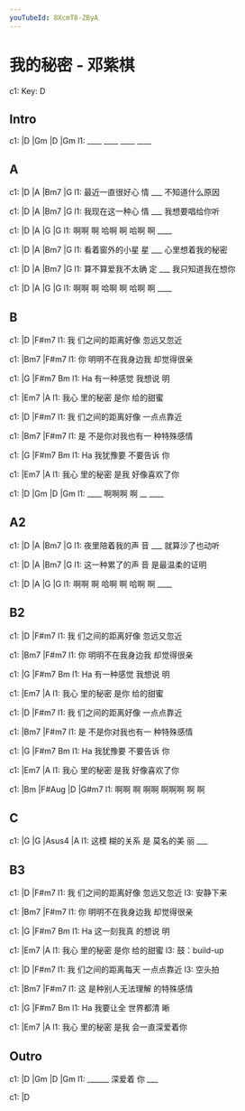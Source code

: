 ```yaml
---
youTubeId: 8XcmT8-ZByA
---
```


# 我的秘密 - 邓紫棋

c1: Key: D

## Intro

c1: |D   |Gm  |D   |Gm
l1:  ____ ____ ____ ____

## A

c1: |D              |A     |Bm7            |G
l1:   最近一直很好心 情 ___  不知道什么原因

c1: |D              |A     |Bm7            |G
l1:   我现在这一种心 情 ___  我想要唱给你听

c1:      |D      |A      |G      |G
l1:  啊啊 啊 哈啊 啊 哈啊 啊 ____

c1: |D              |A     |Bm7              |G
l1:   看着窗外的小星 星 ___  心里想着我的秘密

c1: |D                |A     |Bm7              |G
l1:   算不算爱我不太确 定 ___  我只知道我在想你

c1:      |D      |A      |G      |G
l1:  啊啊 啊 哈啊 啊 哈啊 啊 ____

## B

c1:   |D               |F#m7
l1: 我 们之间的距离好像 忽远又忽近

c1:   |Bm7             |F#m7
l1: 你 明明不在我身边我 却觉得很亲

c1:   |G           |F#m7   Bm
l1: Ha   有一种感觉 我想说 明

c1:     |Em7          |A
l1: 我心 里的秘密 是你 给的甜蜜

c1:   |D               |F#m7
l1: 我 们之间的距离好像 一点点靠近

c1:   |Bm7             |F#m7
l1: 是 不是你对我也有一 种特殊感情

c1:   |G         |F#m7     Bm
l1: Ha   我犹豫要 不要告诉 你

c1:     |Em7          |A
l1: 我心 里的秘密 是我 好像喜欢了你

c1: |D   |Gm    |D    |Gm
l1:  ____ 啊啊啊 啊 __ ____

## A2

c1: |D              |A     |Bm7            |G
l1:   夜里陪着我的声 音 ___  就算沙了也动听

c1: |D              |A     |Bm7            |G
l1:   这一种累了的声 音      是最温柔的证明

c1:      |D      |A      |G      |G
l1:  啊啊 啊 哈啊 啊 哈啊 啊 ____

## B2

c1:   |D               |F#m7
l1: 我 们之间的距离好像 忽远又忽近

c1:   |Bm7             |F#m7
l1: 你 明明不在我身边我 却觉得很亲

c1:   |G           |F#m7   Bm
l1: Ha   有一种感觉 我想说 明

c1:     |Em7          |A
l1: 我心 里的秘密 是你 给的甜蜜

c1:   |D               |F#m7
l1: 我 们之间的距离好像 一点点靠近

c1:   |Bm7             |F#m7
l1: 是 不是你对我也有一 种特殊感情

c1:   |G         |F#m7     Bm
l1: Ha   我犹豫要 不要告诉 你

c1:     |Em7          |A
l1: 我心 里的秘密 是我 好像喜欢了你

c1: |Bm    |F#Aug    |D        |G#m7
l1:    啊啊 啊   啊啊 啊啊啊 啊 啊

## C

c1:     |G          |G       |Asus4   |A
l1: 这模 糊的关系 是 莫名的美 丽   ___

## B3

c1:   |D               |F#m7
l1: 我 们之间的距离好像 忽远又忽近
l3:    安静下来

c1:   |Bm7             |F#m7
l1: 你 明明不在我身边我 却觉得很亲

c1:   |G           |F#m7   Bm
l1: Ha   这一刻我真 的想说 明

c1:     |Em7          |A
l1: 我心 里的秘密 是你 给的甜蜜
l3:                    鼓：build-up

c1:   |D               |F#m7
l1: 我 们之间的距离每天 一点点靠近
l3:    空头拍

c1:   |Bm7             |F#m7
l1: 这 是种别人无法理解 的特殊感情

c1:   |G         |F#m7     Bm
l1: Ha   我要让全 世界都清 晰

c1:     |Em7          |A
l1: 我心 里的秘密 是我 会一直深爱着你

## Outro

c1: |D     |Gm      |D     |Gm
l1:  ______   深爱着 你 ___

c1: |D
